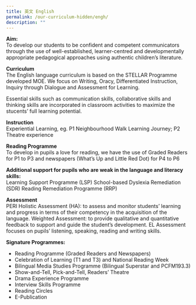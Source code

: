 ```yaml
---
title: 英文 English
permalink: /our-curriculum-hidden/engh/
description: ""
---
```

**Aim:** <br>
To develop our students to be confident and competent communicators through the use of well-established, learner-centred and developmentally appropriate pedagogical approaches using authentic children’s literature.

**Curriculum**<br>
The English language curriculum is based on the STELLAR Programme developed MOE. We focus on Writing, Oracy, Differentiated Instruction, Inquiry through Dialogue and Assessment for Learning.

Essential skills such as communication skills, collaborative skills and thinking skills are incorporated in classroom activities to maximize the stucents’ full learning potential.

**Instruction**<br>
Experiential Learning, eg. P1 Neighbourhood Walk Learning Journey; P2 Theatre experience

**Reading Programme**<br>
To develop in pupils a love for reading, we have the use of Graded Readers for P1 to P3 and newspapers (What’s Up and Little Red Dot) for P4 to P6

**Additional support for pupils who are weak in the language and literacy skills:**<br>
Learning Support Programme (LSP)
School-based Dyslexia Remediation (SDR)
Reading Remediation Programme (RRP)
 
**Assessment**<br>
PERI Holistic Assessment (HA): to assess and monitor students’ learning and progress in terms of their competency in the acquisition of the language.
Weighted Assessment: to provide qualitative and quantitative feedback to support and guide the student’s development. 
EL Assessment focuses on pupils’ listening, speaking, reading and writing skills. 

**Signature Programmes:**<br>
* Reading Programme (Graded Readers and Newspapers)
* Celebration of Learning (T1 and T3) and National Reading Week
* Bilingual Media Studies Programme (Bilingual Superstar and PCFM193.3)
* Show-and-Tell, Pick-and-Tell, Readers’ Theatre
* Drama Experience Programme
* Interview Skills Programme
* Reading Circles
* E-Publication
